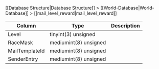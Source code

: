 [[Database Structure|Database Structure]] > [[World-Database|World-Database]] > [[mail_level_reward|mail_level_reward]]

Column | Type | Description
--- | --- | ---
Level | tinyint(3) unsigned | 
RaceMask | mediumint(8) unsigned | 
MailTemplateId | mediumint(8) unsigned | 
SenderEntry | mediumint(8) unsigned | 
